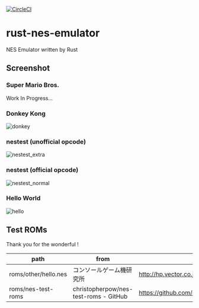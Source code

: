 [![CircleCI](https://circleci.com/gh/kamiyaowl/rust-nes-emulator.svg?style=svg)](https://circleci.com/gh/kamiyaowl/rust-nes-emulator)

# rust-nes-emulator

NES Emulator written by Rust

## Screenshot

### Super Mario Bros.

Work In Progress...

### Donkey Kong

![donkey](https://raw.githubusercontent.com/kamiyaowl/rust-nes-emulator/master/screenshot/donkey.bmp)

### nestest (unofficial opcode)

![nestest_extra](https://raw.githubusercontent.com/kamiyaowl/rust-nes-emulator/master/screenshot/nestest_extra.bmp)

### nestest (official opcode)

![nestest_normal](https://raw.githubusercontent.com/kamiyaowl/rust-nes-emulator/master/screenshot/nestest_normal.bmp)

### Hello World

![hello](https://raw.githubusercontent.com/kamiyaowl/rust-nes-emulator/master/screenshot/hello.bmp)

## Test ROMs

Thank you for the wonderful !

| path | from | url |
| ---- | ---- | --- |
| roms/other/hello.nes | コンソールゲーム機研究所 | http://hp.vector.co.jp/authors/VA042397/nes/sample.html |
| roms/nes-test-roms | christopherpow/nes-test-roms - GitHub | https://github.com/christopherpow/nes-test-roms |
